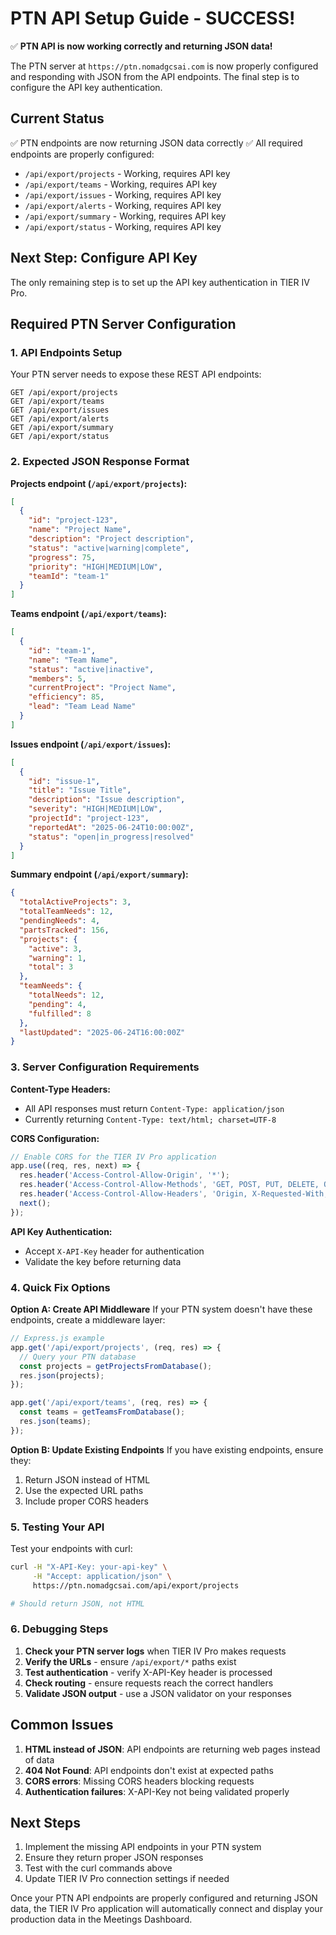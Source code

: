 # PTN API Setup Guide - SUCCESS!

✅ **PTN API is now working correctly and returning JSON data!**

The PTN server at `https://ptn.nomadgcsai.com` is now properly configured and responding with JSON from the API endpoints. The final step is to configure the API key authentication.

## Current Status
✅ PTN endpoints are now returning JSON data correctly
✅ All required endpoints are properly configured:
  - `/api/export/projects` - Working, requires API key
  - `/api/export/teams` - Working, requires API key  
  - `/api/export/issues` - Working, requires API key
  - `/api/export/alerts` - Working, requires API key
  - `/api/export/summary` - Working, requires API key
  - `/api/export/status` - Working, requires API key

## Next Step: Configure API Key
The only remaining step is to set up the API key authentication in TIER IV Pro.

## Required PTN Server Configuration

### 1. API Endpoints Setup
Your PTN server needs to expose these REST API endpoints:

```
GET /api/export/projects
GET /api/export/teams
GET /api/export/issues
GET /api/export/alerts
GET /api/export/summary
GET /api/export/status
```

### 2. Expected JSON Response Format

**Projects endpoint (`/api/export/projects`):**
```json
[
  {
    "id": "project-123",
    "name": "Project Name",
    "description": "Project description",
    "status": "active|warning|complete",
    "progress": 75,
    "priority": "HIGH|MEDIUM|LOW",
    "teamId": "team-1"
  }
]
```

**Teams endpoint (`/api/export/teams`):**
```json
[
  {
    "id": "team-1", 
    "name": "Team Name",
    "status": "active|inactive",
    "members": 5,
    "currentProject": "Project Name",
    "efficiency": 85,
    "lead": "Team Lead Name"
  }
]
```

**Issues endpoint (`/api/export/issues`):**
```json
[
  {
    "id": "issue-1",
    "title": "Issue Title", 
    "description": "Issue description",
    "severity": "HIGH|MEDIUM|LOW",
    "projectId": "project-123",
    "reportedAt": "2025-06-24T10:00:00Z",
    "status": "open|in_progress|resolved"
  }
]
```

**Summary endpoint (`/api/export/summary`):**
```json
{
  "totalActiveProjects": 3,
  "totalTeamNeeds": 12,
  "pendingNeeds": 4,
  "partsTracked": 156,
  "projects": {
    "active": 3,
    "warning": 1,
    "total": 3
  },
  "teamNeeds": {
    "totalNeeds": 12,
    "pending": 4,
    "fulfilled": 8
  },
  "lastUpdated": "2025-06-24T16:00:00Z"
}
```

### 3. Server Configuration Requirements

**Content-Type Headers:**
- All API responses must return `Content-Type: application/json`
- Currently returning `Content-Type: text/html; charset=UTF-8`

**CORS Configuration:**
```javascript
// Enable CORS for the TIER IV Pro application
app.use((req, res, next) => {
  res.header('Access-Control-Allow-Origin', '*');
  res.header('Access-Control-Allow-Methods', 'GET, POST, PUT, DELETE, OPTIONS');
  res.header('Access-Control-Allow-Headers', 'Origin, X-Requested-With, Content-Type, Accept, X-API-Key');
  next();
});
```

**API Key Authentication:**
- Accept `X-API-Key` header for authentication
- Validate the key before returning data

### 4. Quick Fix Options

**Option A: Create API Middleware**
If your PTN system doesn't have these endpoints, create a middleware layer:

```javascript
// Express.js example
app.get('/api/export/projects', (req, res) => {
  // Query your PTN database
  const projects = getProjectsFromDatabase();
  res.json(projects);
});

app.get('/api/export/teams', (req, res) => {
  const teams = getTeamsFromDatabase();
  res.json(teams);
});
```

**Option B: Update Existing Endpoints**
If you have existing endpoints, ensure they:
1. Return JSON instead of HTML
2. Use the expected URL paths
3. Include proper CORS headers

### 5. Testing Your API

Test your endpoints with curl:
```bash
curl -H "X-API-Key: your-api-key" \
     -H "Accept: application/json" \
     https://ptn.nomadgcsai.com/api/export/projects

# Should return JSON, not HTML
```

### 6. Debugging Steps

1. **Check your PTN server logs** when TIER IV Pro makes requests
2. **Verify the URLs** - ensure `/api/export/*` paths exist
3. **Test authentication** - verify X-API-Key header is processed
4. **Check routing** - ensure requests reach the correct handlers
5. **Validate JSON output** - use a JSON validator on your responses

## Common Issues

1. **HTML instead of JSON**: API endpoints are returning web pages instead of data
2. **404 Not Found**: API endpoints don't exist at expected paths
3. **CORS errors**: Missing CORS headers blocking requests
4. **Authentication failures**: X-API-Key not being validated properly

## Next Steps

1. Implement the missing API endpoints in your PTN system
2. Ensure they return proper JSON responses
3. Test with the curl commands above
4. Update TIER IV Pro connection settings if needed

Once your PTN API endpoints are properly configured and returning JSON data, the TIER IV Pro application will automatically connect and display your production data in the Meetings Dashboard.